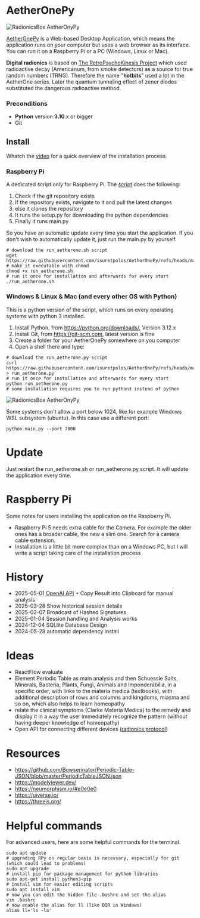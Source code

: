# AetherOnePy
![RadionicsBox AetherOnyPy](https://raw.githubusercontent.com/isuretpolos/AetherOnePy/refs/heads/main/py/docs/aetherOnePyBox.jpg)

[AetherOnePy](https://www.patreon.com/posts/aetheronepy-113687138?utm_medium=clipboard_copy&utm_source=copyLink&utm_campaign=postshare_creator&utm_content=join_link) is a Web-based Desktop Application, which means the application runs on your computer but uses a web browser as its interface. You can run it on a Raspberry Pi or a PC (Windows, Linux or Mac).

**Digital radionics** is based on [The RetroPsychoKinesis Project](https://www.fourmilab.ch/rpkp/) which used radioactive decay (Americanum, from smoke detectors) as a source for true random numbers (TRNG). Therefore the name "**hotbits**" used a lot in the AetherOne series. Later the quantum tunneling effect of zener diodes substituted the dangerous radioactive method.

### Preconditions
- **Python** version **3.10**.x or bigger
- Git

## Install
Whatch the [video](https://www.youtube.com/watch?v=8IvxJkFG_-4) for a quick overview of the installation process.
### Raspberry Pi
A dedicated script only for Raspberry Pi. The [script](https://raw.githubusercontent.com/isuretpolos/AetherOnePy/refs/heads/main/py/scripts/run_aetherone.sh) does the following:
1) Check if the git repository exists
2) If the repository exists, navigate to it and pull the latest changes
3) else it clones the repository
4) It runs the setup.py for downloading the python dependencies
5) Finally it runs main.py

So you have an automatic update every time you start the application. If you don't wish to 
automatically update it, just run the main.py by yourself.

```shell
# download the run_aetherone.sh script 
wget https://raw.githubusercontent.com/isuretpolos/AetherOnePy/refs/heads/main/py/scripts/run_aetherone.sh
# make it executable with chmod
chmod +x run_aetherone.sh
# run it once for installation and afterwards for every start
./run_aetherone.sh
```

### Windows & Linux & Mac (and every other OS with Python)
This is a python version of the script, which runs on every operating systems with python 3 installed.

1) Install Python, from https://python.org/downloads/, Version 3.12.x
2) Install Git, from https://git-scm.com, latest version is fine
3) Create a folder for your AetherOnePy somewhere on you computer
4) Open a shell there and type:

```shell
# download the run_aetherone.py script 
curl https://raw.githubusercontent.com/isuretpolos/AetherOnePy/refs/heads/main/py/scripts/run_aetherone.py > run_aetherone.py
# run it once for installation and afterwards for every start
python run_aetherone.py
# some installation requires you to run python3 instead of python
```

![RadionicsBox AetherOnyPy](https://raw.githubusercontent.com/isuretpolos/AetherOnePy/refs/heads/main/py/docs/run_aetherone.png)

Some systems don't allow a port below 1024, like for example Windows WSL subsystem (ubuntu). In this case use a different port:

```shell
python main.py --port 7000
```
# Update
Just restart the run_aetherone.sh or run_aetherone.py script. It will update the application every time.

# Raspberry Pi
Some notes for users installing the application on the Raspberry Pi.

- Raspberry Pi 5 needs extra cable for the Camera. For example the older ones has a broader cable, the new a slim one. Search for a camera cable extension.
- Installation is a little bit more complex than on a Windows PC, but I will write a script taking care of the installation process



# History
- 2025-05-01 [OpenAI API](https://www.youtube.com/watch?v=OB99E7Y1cMA) + Copy Result into Clipboard for manual analysis
- 2025-03-28 Show historical session details
- 2025-02-07 Broadcast of Hashed Signatures
- 2025-01-04 Session handling and Analysis works
- 2024-12-04 SQLlite Database Design
- 2024-05-28 automatic dependency install

# Ideas
- ReactFlow evaluate
- Element Periodic Table as main analysis and then Schuessle Salts, Minerals, Bacteria, Plants, Fungi, Animals and Imponderabilia, in a specific order, with links to the materia medica (textbooks), with additional description of rows and columns and kingdoms, miasma and so on, which also helps to learn homeopathy
- relate the clinical symptoms (Clarke Materia Medica) to the remedy and display it in a way the user immediately recognize the pattern (without having deeper knowledge of homeopathy)
- Open API for connecting different devices ([radionics protocol](https://github.com/isuretpolos/RadionicsProtocol))

# Resources
- https://github.com/Bowserinator/Periodic-Table-JSON/blob/master/PeriodicTableJSON.json
- https://modelviewer.dev/
- https://neumorphism.io/#e0e0e0
- https://uiverse.io/
- https://threejs.org/
  
# Helpful commands
For advanced users, here are some helpful commands for the terminal.
```shell
sudo apt update
# upgrading RPy on regular basis is necessary, especially for git (which could lead to problems)
sudo apt upgrade
# install pip for package management for python libraries
sudo apt-get install python3-pip
# install vim for easier editing scripts
sudo apt install vim
# now you can edit the hidden file .bashrc and set the alias
vim .bashrc
# now enable the alias for ll (like DIR in Windows)
alias ll='ls -la'
```